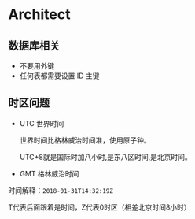 # Architect



## 数据库相关

* 不要用外键
* 任何表都需要设置 ID 主键

## 时区问题

* UTC 世界时间

  世界时间比格林威治时间准，使用原子钟。

  UTC+8就是国际时加八小时,是东八区时间,是北京时间。

* GMT 格林威治时间

时间解释：`2018-01-31T14:32:19Z`

T代表后面跟着是时间，Z代表0时区（相差北京时间8小时）

